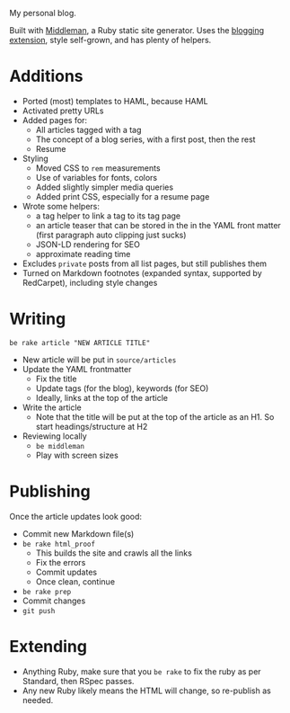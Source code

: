 
[mm]: https://middlemanapp.com/
[blog]: https://middlemanapp.com/basics/blogging/
[cactus]: https://github.com/dtcristo/middleman-cactus

My personal blog.

Built with [Middleman][mm], a Ruby static site generator. Uses the [blogging extension][blog], style self-grown, and has plenty of helpers.

# Additions

- Ported (most) templates to HAML, because HAML
- Activated pretty URLs
- Added pages for:
  - All articles tagged with a tag
  - The concept of a blog series, with a first post, then the rest
  - Resume
- Styling
  - Moved CSS to `rem` measurements
  - Use of variables for fonts, colors
  - Added slightly simpler media queries
  - Added print CSS, especially for a resume page  
- Wrote some helpers:
  - a tag helper to link a tag to its tag page
  - an article teaser that can be stored in the in the YAML front matter (first paragraph auto clipping just sucks)
  - JSON-LD rendering for SEO
  - approximate reading time  
- Excludes `private` posts from all list pages, but still publishes them
- Turned on Markdown footnotes (expanded syntax, supported by RedCarpet), including style changes

# Writing

`be rake article "NEW ARTICLE TITLE"`

- New article will be put in `source/articles`
- Update the YAML frontmatter
  - Fix the title
  - Update tags (for the blog), keywords (for SEO)
  - Ideally, links at the top of the article
- Write the article
  - Note that the title will be put at the top of the article as an H1. So start headings/structure at H2 
- Reviewing locally 
  - `be middleman`
  - Play with screen sizes

# Publishing

Once the article updates look good:

- Commit new Markdown file(s)
- `be rake html_proof`
  - This builds the site and crawls all the links
  - Fix the errors
  - Commit updates
  - Once clean, continue
- `be rake prep`
- Commit changes
- `git push`

# Extending

- Anything Ruby, make sure that you `be rake` to fix the ruby as per Standard, then RSpec passes.
- Any new Ruby likely means the HTML will change, so re-publish as needed.


